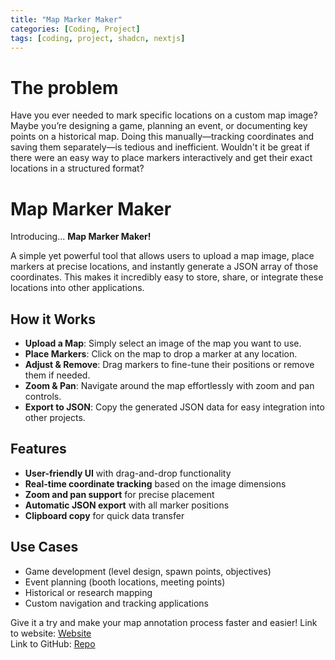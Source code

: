 ```yaml
---
title: "Map Marker Maker"
categories: [Coding, Project]
tags: [coding, project, shadcn, nextjs]
---
```


# The problem

Have you ever needed to mark specific locations on a custom map image? Maybe you’re designing a game, planning an event, or documenting key points on a historical map. Doing this manually—tracking coordinates and saving them separately—is tedious and inefficient. Wouldn't it be great if there were an easy way to place markers interactively and get their exact locations in a structured format?

# Map Marker Maker

Introducing... **Map Marker Maker!**

A simple yet powerful tool that allows users to upload a map image, place markers at precise locations, and instantly generate a JSON array of those coordinates. This makes it incredibly easy to store, share, or integrate these locations into other applications.

## How it Works

- **Upload a Map**: Simply select an image of the map you want to use.
- **Place Markers**: Click on the map to drop a marker at any location.
- **Adjust & Remove**: Drag markers to fine-tune their positions or remove them if needed.
- **Zoom & Pan**: Navigate around the map effortlessly with zoom and pan controls.
- **Export to JSON**: Copy the generated JSON data for easy integration into other projects.

## Features

- **User-friendly UI** with drag-and-drop functionality
- **Real-time coordinate tracking** based on the image dimensions
- **Zoom and pan support** for precise placement
- **Automatic JSON export** with all marker positions
- **Clipboard copy** for quick data transfer

## Use Cases

- Game development (level design, spawn points, objectives)
- Event planning (booth locations, meeting points)
- Historical or research mapping
- Custom navigation and tracking applications

Give it a try and make your map annotation process faster and easier!
Link to website: [Website](https://kyattpl.github.io/map-marker-maker/) <br />
Link to GitHub: [Repo](https://github.com/KyattPL/map-marker-maker)